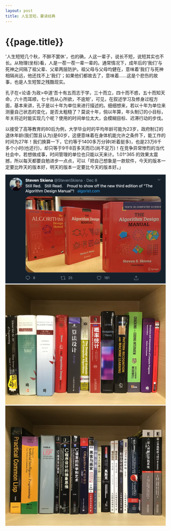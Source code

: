 ```yaml
---
layout: post
title: 人生苦短，要读经典
---
```

{{page.title}}
=====================================

'人生短短几个秋，不醉不罢休'，也的确，人这一辈子，说长不短，说短其实也不长。从物理(坐标)看，人是一茬一茬一辈一辈的。通常情况下，成年后的‘我们’与死神之间隔了祖父辈、父辈两层防护。祖父母与父母均健在，意味着‘我们’与死神相隔尚远，他还找不上‘我们’；如果他们都故去了，意味着......这是个悲伤的故事，也是人生短暂之残酷现实。<br/>

孔子在<论语·为政>中道‘吾十有五而志于学，三十而立，四十而不惑，五十而知天命，六十而耳顺，七十而从心所欲，不逾矩’，可见，在叙述学习及修身过程方面，基本来讲，孔子是以十年为单位来进行描述的。细细想来，若以十年为单位来测量自己状态的变化，是否太粗糙了？莫说十年，倘以年算，年头制订的小目标，年关将近时能实现几个呢？使用的时间单位太大，会模糊目标、迟滞行动的步伐。<br/>

以接受了高等教育的80后为例，大学毕业时的平均年龄可能为23岁，政府制订的退休年龄(我们暂且认为)是60岁，这便意味着在身体机能允许之条件下，能工作的时间为27年！我们换算一下，它约等于1400多万分钟(听着挺多)，也是23万6千多个小时(也还行)，却只等于9千8百多天而已(尚不足万)！在竞争异常惨烈的当代社会中，若想做成事，时间管理的单位也只能以天来计。1.01^365 的效果太震撼，所以每天都要自勉进步一点点，可以「把自己想象是一款软件，今天的版本一定要比昨天的版本好，明天的版本一定要比今天的版本好。」<br/>

<img src="/images/posts/2019-08-30/The_Algorithm_Design_Manual_3e.png">
<img src="/images/posts/2019-08-30/Classic_0.jpeg">
<img src="/images/posts/2019-08-30/Classic_1.jpeg">
